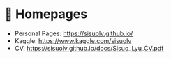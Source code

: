 # 📎 Homepages
- Personal Pages: https://sisuolv.github.io/
- Kaggle: https://www.kaggle.com/sisuolv
- CV: https://sisuolv.github.io/docs/Sisuo_Lyu_CV.pdf
